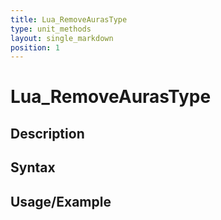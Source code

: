 ```yaml
---
title: Lua_RemoveAurasType
type: unit_methods
layout: single_markdown
position: 1
---
```


# Lua_RemoveAurasType

## Description

## Syntax

## Usage/Example


